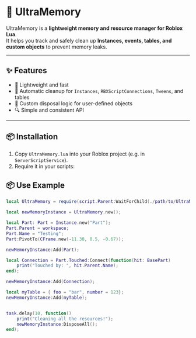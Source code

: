 # 🧹 UltraMemory
UltraMemory is a **lightweight memory and resource manager for Roblox Lua**.  
It helps you track and safely clean up **Instances, events, tables, and custom objects** to prevent memory leaks.  

---

## ✨ Features
- 🚀 Lightweight and fast  
- 🧼 Automatic cleanup for `Instances`, `RBXScriptConnections`, `Tweens`, and tables  
- 🔄 Custom disposal logic for user-defined objects  
- 🔍 Simple and consistent API  

---

## 📦 Installation
1. Copy `UltraMemory.lua` into your Roblox project (e.g. in `ServerScriptService`).  
2. Require it in your scripts:

## 📦 Use Example

```lua
local UltraMemory = require(script.Parent:WaitForChild(./path/to/UltraMemory);

local newMemoryInstance = UltraMemory.new();

local Part: Part = Instance.new("Part");
Part.Parent = workspace;
Part.Name = "Testing";
Part:PivotTo(CFrame.new(-11.38, 0.5, -0.67));

newMemoryInstance:Add(Part);

local Connection = Part.Touched:Connect(function(hit: BasePart)
	print("Touched by: ", hit.Parent.Name);
end);

newMemoryInstance:Add(Connection);

local myTable = { foo = "bar", number = 123};
newMemoryInstance:Add(myTable);


task.delay(10, function()
	print("Cleaning all the resources!");
	newMemoryInstance:DisposeAll();
end);
```
